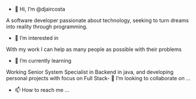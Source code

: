 - 👋 Hi, I’m @djaircosta

A software developer passionate about technology, seeking to turn dreams into reality through programming.

- 👀 I’m interested in

With my work I can help as many people as possible with their problems

- 🌱 I’m currently learning

Working Senior System Specialist in Backend in java, and developing personal projects with focus on Full Stack- 💞️ I’m looking to collaborate on ...

- 📫 How to reach me ...

<!---
djaircosta/djaircosta is a ✨ special ✨ repository because its `README.md` (this file) appears on your GitHub profile.
You can click the Preview link to take a look at your changes.
--->
